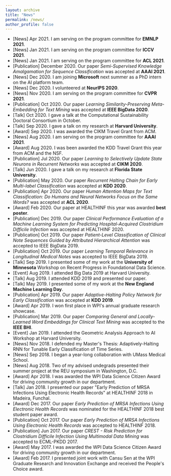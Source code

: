 ```yaml
---
layout: archive
title: "News"
permalink: /news/
author_profile: false
---
```


- [News] Apr 2021. I am serving on the program committee for **EMNLP 2021**.
- [News] Jan 2021. I am serving on the program committee for **ICCV 2021**.
- [News] Jan 2021. I am serving on the program committee for **ACL 2021**.
- [Publication] December 2020. Our paper *Semi-Supervised Knowledge Amalgamation for Sequence Classification* was accepted at **AAAI 2021**.
- [News] Dec 2020. I am joining **Microsoft** next summer as a PhD intern on the AI platform team.
- [News] Dec 2020. I volunteered at **NeurIPS 2020**.
- [News] Nov 2020. I am serving on the program committee for **CVPR 2021**.
- [Publication] Oct 2020. Our paper *Learning Similarity-Preserving Meta-Embedding for Text Mining* was accepted at **IEEE BigData 2020**.
- [Talk] Oct 2020. I gave a talk at the Computational Sustainability Doctoral Consortium in October.
- [Talk] Sep 2020. I gave a talk on my research at **Harvard University**.
- [Award] Sep 2020. I was awarded the CIKM Travel Grant from ACM.
- [News] Aug 2020. I am serving on the program committee for **AAAI 2021**.
- [Award] Aug 2020. I was been awarded the KDD Travel Grant this year from ACM and the NSF.
- [Publication] Jul 2020. Our paper *Learning to Selectively Update State Neurons in Recurrent Networks* was accepted at **CIKM 2020**.
- [Talk] Jun 2020. I gave a talk on my research at **Florida State University**.
- [Publication] May 2020. Our paper *Recurrent Halting Chain for Early Multi-label Classification* was accepted at **KDD 2020**.
- [Publication] Apr 2020. Our paper *Human Attention Maps for Text Classification:  Do Humans and Neural Networks Focus on the Same Words?* was accepted at **ACL 2020**.
- [Award] Feb 2020. Our paper at HEALTHINF this year was awarded **best poster**.
- [Publication] Dec 2019. Our paper *Clinical Performance Evaluation of a Machine Learning System for Predicting Hospital-Acquired Clostridium Difficile Infection* was accepted at HEALTHINF 2020.
- [Publication] Oct 2019. Our paper *Patient-Level Classification of Clinical Note Sequences Guided by Attributed Hierarchical Attention* was accepted to IEEE BigData 2019.
- [Publication] Oct 2019. Our paper *Learning Temporal Relevance in Longitudinal Medical Notes* was accepted to IEEE BigData 2019.
- [Talk] Sep 2019. I presented some of my work at the **University of Minnesota** Workshop on Recent Progress in Foundational Data Science.
- [Event] Aug 2019. I attended Big Data 2019 at Harvard University.
- [Talk] Aug 2019. I attended KDD 2019 and presented our paper.
- [Talk] May 2019. I presented some of my work at the **New England Machine Learning Day**.
- [Publication] Apr 2019. Our paper *Adaptive-Halting Policy Network for Early Classification* was accepted at **KDD 2019**.
- [Award] Apr 2019. I won first place in WPI's annual graduate research showcase.
- [Publication] Mar 2019. Our paper *Comparing General and Locally-Learned Word Embeddings for Clinical Text Mining* was accepted to the **IEEE BHI**.
- [Event] Jan 2019. I attended the Geometric Analysis Approach to AI Workshop at Harvard University.
- [News] Nov 2018. I defended my Master's Thesis: Adaptively-Halting RNN for Tunable Early Classification of Time Series.
- [News] Sep 2018. I began a year-long collaboration with UMass Medical School.
- [News] Aug 2018. Two of my advised undegrads presented their summer project at the REU symposium in Washington, D.C.
- [Award] Apr 2018. I was awarded the WPI Data Science Citizen Award for driving community growth in our department.
- [Talk] Jan 2018. I presented our paper "Early Prediction of MRSA Infections Using Electronic Health Records" at HEALTHINF 2018 in Madeira, Funchal.
- [Award] Dec 2017.  Our paper *Early Prediction of MRSA Infections Using Electronic Health Records* was nominated for the HEALTHINF 2018 best student paper award.
- [Publication] Oct 2017. Our paper *Early Prediction of MRSA Infections Using Electronic Health Records* was accepted to HEALTHINF 2018.
- [Publication] Jun 2017. Our paper *CREST - Risk Prediction for Clostridium Difficile Infection Using Multimodal Data Mining* was accepted to ECML-PKDD 2017.
- [Award] May 2017. I was awarded the WPI Data Science Citizen Award for driving community growth in our department.
- [Award] Feb 2017.  I presented joint work with Cansu Sen at the WPI Graduate Research and Innovation Exchange and received the People's Choice award.
